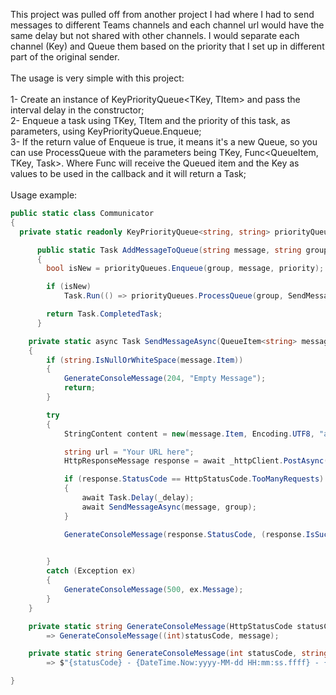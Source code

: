 This project was pulled off from another project I had where I had to send messages to different Teams channels and each channel url would have the same delay but not shared with other channels. I would separate each channel (Key) and Queue them based on the priority that I set up in different part of the original sender.\
\
The usage is very simple with this project:\
\
1- Create an instance of KeyPriorityQueue<TKey, TItem> and pass the interval delay in the constructor;\
2- Enqueue a task using TKey, TItem and the priority of this task, as parameters, using KeyPriorityQueue.Enqueue;\
3- If the return value of Enqueue is true, it means it's a new Queue, so you can use ProcessQueue with the parameters being TKey, Func<QueueItem<TItem>, TKey, Task>. Where Func will receive the Queued item and the Key as values to be used in the callback and it will return a Task;\
\
Usage example:
```csharp
public static class Communicator
{
  private static readonly KeyPriorityQueue<string, string> priorityQueues = new();

      public static Task AddMessageToQueue(string message, string group, PriorityType priority)
      {
        bool isNew = priorityQueues.Enqueue(group, message, priority);

        if (isNew)
            Task.Run(() => priorityQueues.ProcessQueue(group, SendMessageAsync));

        return Task.CompletedTask;
      }

    private static async Task SendMessageAsync(QueueItem<string> message, string group)
    {
        if (string.IsNullOrWhiteSpace(message.Item))
        {
            GenerateConsoleMessage(204, "Empty Message");
            return;
        }

        try
        {
            StringContent content = new(message.Item, Encoding.UTF8, "application/json");

            string url = "Your URL here";
            HttpResponseMessage response = await _httpClient.PostAsync(url, content);

            if (response.StatusCode == HttpStatusCode.TooManyRequests)
            {
                await Task.Delay(_delay);
                await SendMessageAsync(message, group);
            }

            GenerateConsoleMessage(response.StatusCode, (response.IsSuccessStatusCode ? $"Ok - {await response.Content.ReadAsStringAsync()}"
                                                                                      : await response.Content.ReadAsStringAsync()));

        }
        catch (Exception ex)
        {
            GenerateConsoleMessage(500, ex.Message);
        }
    }

    private static string GenerateConsoleMessage(HttpStatusCode statusCode, string message)
        => GenerateConsoleMessage((int)statusCode, message);

    private static string GenerateConsoleMessage(int statusCode, string message)
        => $"{statusCode} - {DateTime.Now:yyyy-MM-dd HH:mm:ss.ffff} - {message}";

}
```
